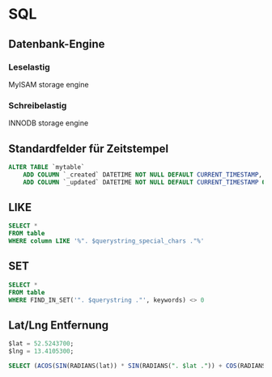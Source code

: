 # SQL

## Datenbank-Engine

### Leselastig
MyISAM storage engine

### Schreibelastig
INNODB storage engine


## Standardfelder für Zeitstempel
```sql
ALTER TABLE `mytable`
	ADD COLUMN `_created` DATETIME NOT NULL DEFAULT CURRENT_TIMESTAMP,
	ADD COLUMN `_updated` DATETIME NOT NULL DEFAULT CURRENT_TIMESTAMP ON UPDATE CURRENT_TIMESTAMP;
```

## LIKE
```sql
SELECT * 
FROM table
WHERE column LIKE '%". $querystring_special_chars ."%'
```

## SET
```sql
SELECT * 
FROM table
WHERE FIND_IN_SET('". $querystring ."', keywords) <> 0
```

## Lat/Lng Entfernung
```sql
$lat = 52.5243700;
$lng = 13.4105300;

SELECT (ACOS(SIN(RADIANS(lat)) * SIN(RADIANS(". $lat .")) + COS(RADIANS(lat)) * COS(RADIANS(". $lat .")) * COS(RADIANS(lng)- RADIANS(". $lng ."))) * 6380) as distance
```
